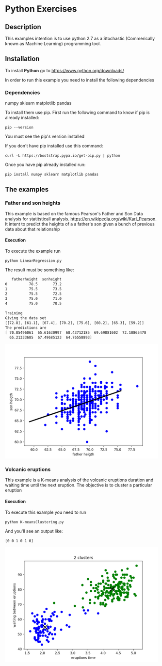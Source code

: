 # Python Exercises

## Description

This examples intention is to use python 2.7 as a Stochastic (Commerically known as Machine Learning) programming tool.

## Installation

To install **Python** go to https://www.python.org/downloads/

In order to run this example you need to install the following dependencies

### Dependencies
numpy
sklearn
matplotlib
pandas

To install them use pip. First run the following command to know if pip is already installed:

`pip --version`

You must see the pip's version installed

If you don't have pip installed use this command:

`curl -L https://bootstrap.pypa.io/get-pip.py | python`

Once you have pip already installed run:

`pip install numpy sklearn matplotlib pandas`

## The examples

### Father and son heights
This example is based on the famous Pearson's Father and Son Data analysis for statitsticall analysis. https://en.wikipedia.org/wiki/Karl_Pearson. It intent to predict the heights of a a father's son given a bunch of previous data about that relationship

#### Execution

To execute the example run

`python LinearRegression.py`

The result must be something like:

```
   fatherheight  sonheight
0          78.5       73.2
1          75.5       73.5
2          75.5       72.5
3          75.0       71.0
4          75.0       70.5

Training
Giving the data set
[[72.8], [61.1], [67.4], [70.2], [75.6], [60.2], [65.3], [59.2]]
The predictions are
[ 70.85496061  65.61630997  68.43712185  69.69081602  72.10865478
  65.21333685  67.49685123  64.76558893]

```

![alt Linear Regression Plot](LinearRegression.png "Linear Regression Plot")

### Volcanic eruptions
This example is a K-means analysis of the volcanic eruptions duration and waiting time until the next eruption. The objective is to cluster a particular eruption

#### Execution

To execute this example you need to run

`python K-meansClustering.py`

And you'll see an output like:

`[0 0 1 0 1 0]`

![alt K-mean cluster](KmeansClustering.png "K-mean cluster")
